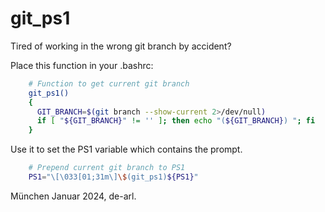 # git_ps1
Tired of working in the wrong git branch by accident?  

Place this function in your .bashrc:  

```bash
    # Function to get current git branch  
    git_ps1()  
    {  
      GIT_BRANCH=$(git branch --show-current 2>/dev/null)  
      if [ "${GIT_BRANCH}" != '' ]; then echo "(${GIT_BRANCH}) "; fi  
    }  
```
Use it to set the PS1 variable which contains the prompt.  
```bash
    # Prepend current git branch to PS1  
    PS1="\[\033[01;31m\]\$(git_ps1)${PS1}"  
```
München Januar 2024, de-arl.  
